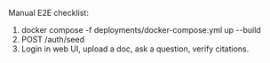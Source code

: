 Manual E2E checklist:
1) docker compose -f deployments/docker-compose.yml up --build
2) POST /auth/seed
3) Login in web UI, upload a doc, ask a question, verify citations.
